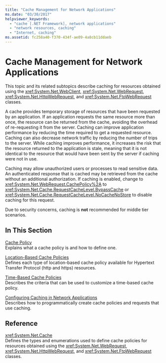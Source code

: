 ```yaml
---
title: "Cache Management for Network Applications"
ms.date: "03/30/2017"
helpviewer_keywords: 
  - "cache [.NET Framework], network applications"
  - "network resources, caching"
  - "Internet, caching"
ms.assetid: fc258a40-f370-434f-ae09-4a8cb11ddaeb
---
```

# Cache Management for Network Applications
This topic and its related subtopics describe caching for resources obtained using the <xref:System.Net.WebClient>, <xref:System.Net.WebRequest>, <xref:System.Net.HttpWebRequest>, and <xref:System.Net.FtpWebRequest> classes.  
  
 A cache provides temporary storage of resources that have been requested by an application. If an application requests the same resource more than once, the resource can be returned from the cache, avoiding the overhead of re-requesting it from the server. Caching can improve application performance by reducing the time required to get a requested resource. Caching can also decrease network traffic by reducing the number of trips to the server. While caching improves performance, it increases the risk that the resource returned to the application is stale, meaning that it is not identical to the resource that would have been sent by the server if caching were not in use.  
  
 Caching may allow unauthorized users or processes to read sensitive data. An authenticated response that is cached may be retrieved from the cache without an additional authorization. If caching is enabled, change to <xref:System.Net.WebRequest.CachePolicy%2A> to <xref:System.Net.Cache.RequestCacheLevel.BypassCache> or <xref:System.Net.Cache.RequestCacheLevel.NoCacheNoStore> to disable caching for this request.  
  
 Due to security concerns, caching is **not** recommended for middle tier scenarios.  
  
## In This Section  
 [Cache Policy](../../../docs/framework/network-programming/cache-policy.md)  
 Explains what a cache policy is and how to define one.  
  
 [Location-Based Cache Policies](../../../docs/framework/network-programming/location-based-cache-policies.md)  
 Defines each type of location-based cache policy available for Hypertext Transfer Protocol (http and https) resources.  
  
 [Time-Based Cache Policies](../../../docs/framework/network-programming/time-based-cache-policies.md)  
 Describes the criteria that can be used to customize a time-based cache policy.  
  
 [Configuring Caching in Network Applications](../../../docs/framework/network-programming/configuring-caching-in-network-applications.md)  
 Describes how to programmatically create cache policies and requests that use caching.  
  
## Reference  
 <xref:System.Net.Cache>  
 Defines the types and enumerations used to define cache policies for resources obtained using the <xref:System.Net.WebRequest>, <xref:System.Net.HttpWebRequest>, and <xref:System.Net.FtpWebRequest> classes.
